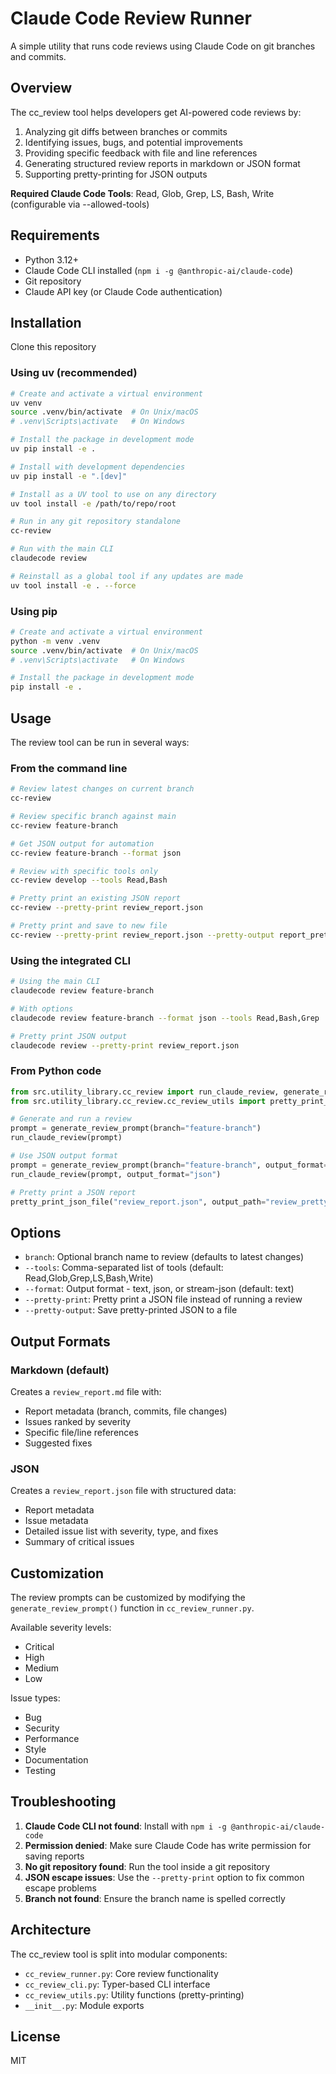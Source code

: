 # Claude Code Review Runner

A simple utility that runs code reviews using Claude Code on git branches and commits.

## Overview

The cc_review tool helps developers get AI-powered code reviews by:

1. Analyzing git diffs between branches or commits
2. Identifying issues, bugs, and potential improvements
3. Providing specific feedback with file and line references
4. Generating structured review reports in markdown or JSON format
5. Supporting pretty-printing for JSON outputs

**Required Claude Code Tools**: Read, Glob, Grep, LS, Bash, Write (configurable via --allowed-tools)

## Requirements

- Python 3.12+
- Claude Code CLI installed (`npm i -g @anthropic-ai/claude-code`)
- Git repository
- Claude API key (or Claude Code authentication)

## Installation

Clone this repository

### Using uv (recommended)

```bash
# Create and activate a virtual environment
uv venv
source .venv/bin/activate  # On Unix/macOS
# .venv\Scripts\activate   # On Windows

# Install the package in development mode
uv pip install -e .

# Install with development dependencies
uv pip install -e ".[dev]"

# Install as a UV tool to use on any directory
uv tool install -e /path/to/repo/root

# Run in any git repository standalone
cc-review

# Run with the main CLI
claudecode review

# Reinstall as a global tool if any updates are made
uv tool install -e . --force
```

### Using pip

```bash
# Create and activate a virtual environment
python -m venv .venv
source .venv/bin/activate  # On Unix/macOS
# .venv\Scripts\activate   # On Windows

# Install the package in development mode
pip install -e .
```

## Usage

The review tool can be run in several ways:

### From the command line

```bash
# Review latest changes on current branch
cc-review

# Review specific branch against main
cc-review feature-branch

# Get JSON output for automation
cc-review feature-branch --format json

# Review with specific tools only
cc-review develop --tools Read,Bash

# Pretty print an existing JSON report
cc-review --pretty-print review_report.json

# Pretty print and save to new file
cc-review --pretty-print review_report.json --pretty-output report_pretty.json
```

### Using the integrated CLI

```bash
# Using the main CLI
claudecode review feature-branch

# With options
claudecode review feature-branch --format json --tools Read,Bash,Grep

# Pretty print JSON output
claudecode review --pretty-print review_report.json
```

### From Python code

```python
from src.utility_library.cc_review import run_claude_review, generate_review_prompt
from src.utility_library.cc_review.cc_review_utils import pretty_print_json_file

# Generate and run a review
prompt = generate_review_prompt(branch="feature-branch")
run_claude_review(prompt)

# Use JSON output format
prompt = generate_review_prompt(branch="feature-branch", output_format="json")
run_claude_review(prompt, output_format="json")

# Pretty print a JSON report
pretty_print_json_file("review_report.json", output_path="review_pretty.json")
```

## Options

- `branch`: Optional branch name to review (defaults to latest changes)
- `--tools`: Comma-separated list of tools (default: Read,Glob,Grep,LS,Bash,Write)
- `--format`: Output format - text, json, or stream-json (default: text)
- `--pretty-print`: Pretty print a JSON file instead of running a review
- `--pretty-output`: Save pretty-printed JSON to a file

## Output Formats

### Markdown (default)

Creates a `review_report.md` file with:

- Report metadata (branch, commits, file changes)
- Issues ranked by severity
- Specific file/line references
- Suggested fixes

### JSON

Creates a `review_report.json` file with structured data:

- Report metadata
- Issue metadata
- Detailed issue list with severity, type, and fixes
- Summary of critical issues

## Customization

The review prompts can be customized by modifying the `generate_review_prompt()` function in `cc_review_runner.py`.

Available severity levels:

- Critical
- High
- Medium
- Low

Issue types:

- Bug
- Security
- Performance
- Style
- Documentation
- Testing

## Troubleshooting

1. **Claude Code CLI not found**: Install with `npm i -g @anthropic-ai/claude-code`
2. **Permission denied**: Make sure Claude Code has write permission for saving reports
3. **No git repository found**: Run the tool inside a git repository
4. **JSON escape issues**: Use the `--pretty-print` option to fix common escape problems
5. **Branch not found**: Ensure the branch name is spelled correctly

## Architecture

The cc_review tool is split into modular components:

- `cc_review_runner.py`: Core review functionality
- `cc_review_cli.py`: Typer-based CLI interface
- `cc_review_utils.py`: Utility functions (pretty-printing)
- `__init__.py`: Module exports

## License

MIT
